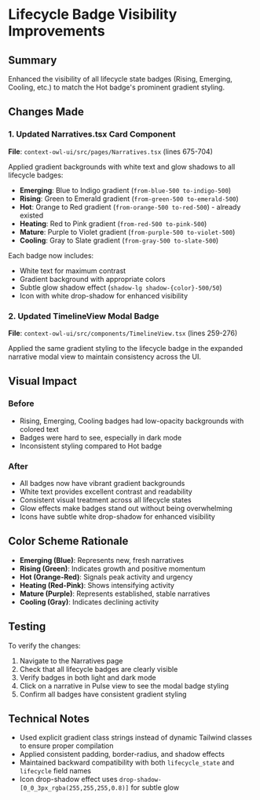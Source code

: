 # Lifecycle Badge Visibility Improvements

## Summary
Enhanced the visibility of all lifecycle state badges (Rising, Emerging, Cooling, etc.) to match the Hot badge's prominent gradient styling.

## Changes Made

### 1. Updated Narratives.tsx Card Component
**File**: `context-owl-ui/src/pages/Narratives.tsx` (lines 675-704)

Applied gradient backgrounds with white text and glow shadows to all lifecycle badges:

- **Emerging**: Blue to Indigo gradient (`from-blue-500 to-indigo-500`)
- **Rising**: Green to Emerald gradient (`from-green-500 to-emerald-500`)
- **Hot**: Orange to Red gradient (`from-orange-500 to-red-500`) - already existed
- **Heating**: Red to Pink gradient (`from-red-500 to-pink-500`)
- **Mature**: Purple to Violet gradient (`from-purple-500 to-violet-500`)
- **Cooling**: Gray to Slate gradient (`from-gray-500 to-slate-500`)

Each badge now includes:
- White text for maximum contrast
- Gradient background with appropriate colors
- Subtle glow shadow effect (`shadow-lg shadow-{color}-500/50`)
- Icon with white drop-shadow for enhanced visibility

### 2. Updated TimelineView Modal Badge
**File**: `context-owl-ui/src/components/TimelineView.tsx` (lines 259-276)

Applied the same gradient styling to the lifecycle badge in the expanded narrative modal view to maintain consistency across the UI.

## Visual Impact

### Before
- Rising, Emerging, Cooling badges had low-opacity backgrounds with colored text
- Badges were hard to see, especially in dark mode
- Inconsistent styling compared to Hot badge

### After
- All badges now have vibrant gradient backgrounds
- White text provides excellent contrast and readability
- Consistent visual treatment across all lifecycle states
- Glow effects make badges stand out without being overwhelming
- Icons have subtle white drop-shadow for enhanced visibility

## Color Scheme Rationale

- **Emerging (Blue)**: Represents new, fresh narratives
- **Rising (Green)**: Indicates growth and positive momentum
- **Hot (Orange-Red)**: Signals peak activity and urgency
- **Heating (Red-Pink)**: Shows intensifying activity
- **Mature (Purple)**: Represents established, stable narratives
- **Cooling (Gray)**: Indicates declining activity

## Testing

To verify the changes:
1. Navigate to the Narratives page
2. Check that all lifecycle badges are clearly visible
3. Verify badges in both light and dark mode
4. Click on a narrative in Pulse view to see the modal badge styling
5. Confirm all badges have consistent gradient styling

## Technical Notes

- Used explicit gradient class strings instead of dynamic Tailwind classes to ensure proper compilation
- Applied consistent padding, border-radius, and shadow effects
- Maintained backward compatibility with both `lifecycle_state` and `lifecycle` field names
- Icon drop-shadow effect uses `drop-shadow-[0_0_3px_rgba(255,255,255,0.8)]` for subtle glow
